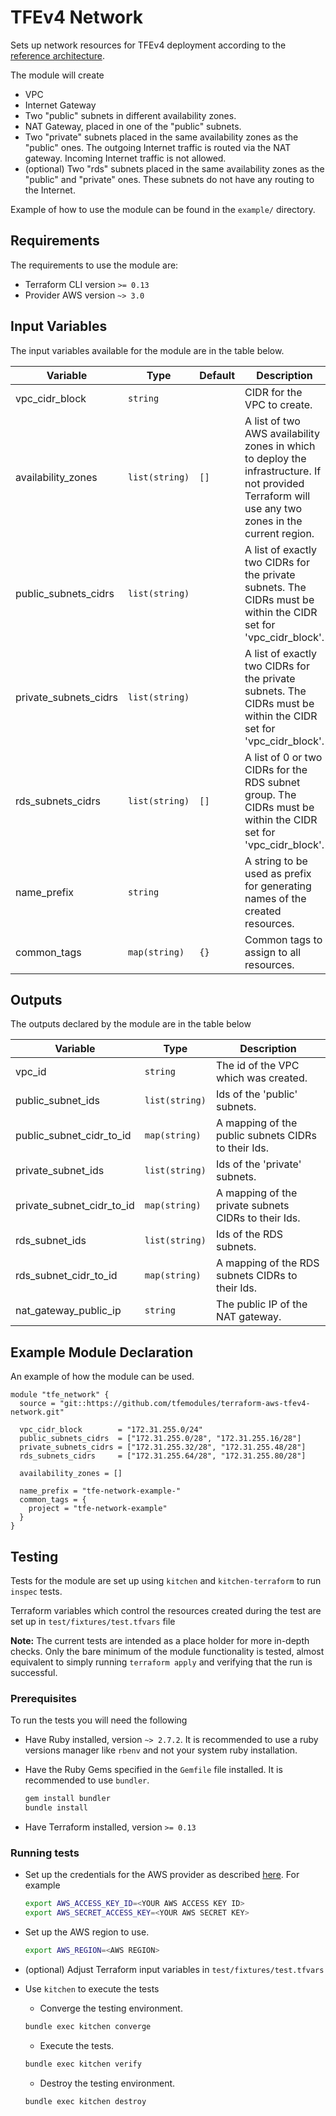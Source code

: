 # TFEv4 Network

Sets up network resources for TFEv4 deployment according to the [reference architecture](https://www.terraform.io/docs/enterprise/before-installing/reference-architecture/aws.html#infrastructure-diagram).

The module will create

* VPC
* Internet Gateway
* Two "public" subnets in different availability zones.
* NAT Gateway, placed in one of the "public" subnets.
* Two "private" subnets placed in the same availability zones as the "public" ones. The outgoing Internet traffic is routed via the NAT gateway. Incoming Internet traffic is not allowed.
* (optional) Two "rds" subnets placed in the same availability zones as the "public" and "private" ones. These subnets do not have any routing to the Internet.

Example of how to use the module can be found in the `example/` directory.

## Requirements

The requirements to use the module are:

* Terraform CLI version `>= 0.13`
* Provider AWS version `~> 3.0`

## Input Variables

The input variables available for the module are in the table below.

| Variable | Type | Default | Description |
|----------|------|---------|-------------|
| vpc_cidr_block | `string` | | CIDR for the VPC to create. |
| availability_zones | `list(string)` | `[]` | A list of two AWS availability zones in which to deploy the infrastructure. If not provided Terraform will use any two zones in the current region. |
| public_subnets_cidrs | `list(string)` | | A list of exactly two CIDRs for the private subnets. The CIDRs must be within the CIDR set for 'vpc_cidr_block'. |
| private_subnets_cidrs | `list(string)` | | A list of exactly two CIDRs for the private subnets. The CIDRs must be within the CIDR set for 'vpc_cidr_block'. |
| rds_subnets_cidrs | `list(string)` | `[]` | A list of 0 or two CIDRs for the RDS subnet group. The CIDRs must be within the CIDR set for 'vpc_cidr_block'. |
| name_prefix | `string` | | A string to be used as prefix for generating names of the created resources. |
| common_tags | `map(string)` | `{}` | Common tags to assign to all resources. |

## Outputs

The outputs declared by the module are in the table below

| Variable | Type | Description |
|----------|------|-------------|
| vpc_id | `string` | The id of the VPC which was created. |
| public_subnet_ids | `list(string)` | Ids of the 'public' subnets. |
| public_subnet_cidr_to_id | `map(string)` | A mapping of the public subnets CIDRs to their Ids. |
| private_subnet_ids | `list(string)` | Ids of the 'private' subnets. |
| private_subnet_cidr_to_id | `map(string)` | A mapping of the private subnets CIDRs to their Ids. |
| rds_subnet_ids | `list(string)` | Ids of the RDS subnets. |
| rds_subnet_cidr_to_id | `map(string)` | A mapping of the RDS subnets CIDRs to their Ids. |
| nat_gateway_public_ip | `string` | The public IP of the NAT gateway. |

## Example Module Declaration

An example of how the module can be used.

```hcl
module "tfe_network" {
  source = "git::https://github.com/tfemodules/terraform-aws-tfev4-network.git"

  vpc_cidr_block        = "172.31.255.0/24"
  public_subnets_cidrs  = ["172.31.255.0/28", "172.31.255.16/28"]
  private_subnets_cidrs = ["172.31.255.32/28", "172.31.255.48/28"]
  rds_subnets_cidrs     = ["172.31.255.64/28", "172.31.255.80/28"]

  availability_zones = []

  name_prefix = "tfe-network-example-"
  common_tags = {
    project = "tfe-network-example"
  }
}
```

## Testing

Tests for the module are set up using `kitchen` and `kitchen-terraform` to run `inspec` tests.

Terraform variables which control the resources created during the test are set up in `test/fixtures/test.tfvars` file

**Note:** The current tests are intended as a place holder for more in-depth checks. Only the bare minimum of the module functionality is tested, almost equivalent to simply running `terraform apply` and verifying that the run is successful.

### Prerequisites

To run the tests you will need the following

* Have Ruby installed, version `~> 2.7.2`. It is recommended to use a ruby versions manager like `rbenv` and not your system ruby installation.
* Have the Ruby Gems specified in the `Gemfile` file installed. It is recommended to use `bundler`.

  ```bash
  gem install bundler
  bundle install
  ```
* Have Terraform installed, version `>= 0.13`

### Running tests

* Set up the credentials for the AWS provider as described [here](https://registry.terraform.io/providers/hashicorp/aws/latest/docs#authentication). For example

  ```bash
  export AWS_ACCESS_KEY_ID=<YOUR AWS ACCESS KEY ID>
  export AWS_SECRET_ACCESS_KEY=<YOUR AWS SECRET KEY>
  ```
* Set up the AWS region to use.

  ```bash
  export AWS_REGION=<AWS REGION>
  ```
* (optional) Adjust Terraform input variables in `test/fixtures/test.tfvars`
* Use `kitchen` to execute the tests
  * Converge the testing environment.

  ```bash
  bundle exec kitchen converge
  ```

  * Execute the tests.

  ```bash
  bundle exec kitchen verify
  ```

  * Destroy the testing environment.

  ```bash
  bundle exec kitchen destroy
  ```
